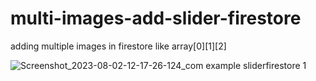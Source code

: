 # multi-images-add-slider-firestore
adding multiple images in firestore like array[0][1][2]

![Screenshot_2023-08-02-12-17-26-124_com example sliderfirestore 1](https://github.com/vaibhavaiscoder/multi-images-add-slider-firestore/assets/93149685/ef3dfe25-164a-4754-b476-c194396254c2)
